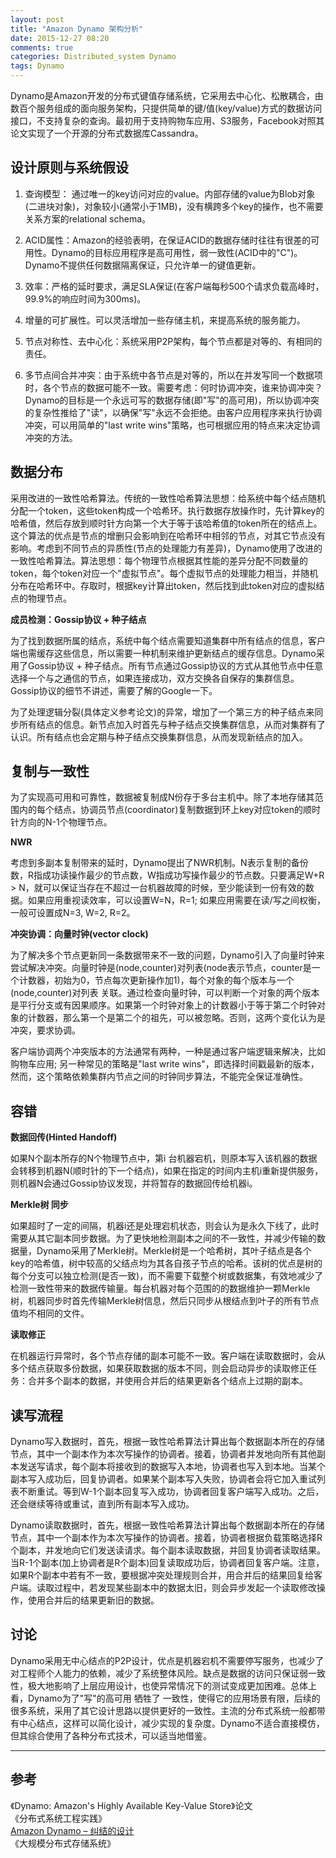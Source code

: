 ```yaml
---
layout: post
title: "Amazon Dynamo 架构分析"
date: 2015-12-27 08:20
comments: true
categories: Distributed_system Dynamo
tags: Dynamo
---
```


Dynamo是Amazon开发的分布式键值存储系统，它采用去中心化、松散耦合，由数百个服务组成的面向服务架构，只提供简单的键/值(key/value)方式的数据访问接口，不支持复杂的查询。最初用于支持购物车应用、S3服务，Facebook对照其论文实现了一个开源的分布式数据库Cassandra。

<!--more-->

## 设计原则与系统假设

1. 查询模型： 通过唯一的key访问对应的value。内部存储的value为Blob对象(二进块对象)，对象较小(通常小于1MB)，没有横跨多个key的操作，也不需要关系方案的relational schema。

2. ACID属性：Amazon的经验表明，在保证ACID的数据存储时往往有很差的可用性。Dynamo的目标应用程序是高可用性，弱一致性(ACID中的"C")。Dynamo不提供任何数据隔离保证，只允许单一的键值更新。

3. 效率：严格的延时要求，满足SLA保证(在客户端每秒500个请求负载高峰时，99.9%的响应时间为300ms)。

4. 增量的可扩展性。可以灵活增加一些存储主机，来提高系统的服务能力。

5. 节点对称性、去中心化：系统采用P2P架构，每个节点都是对等的、有相同的责任。

6. 多节点间合并冲突：由于系统中各节点是对等的，所以在并发写同一个数据项时，各个节点的数据可能不一致。需要考虑：何时协调冲突，谁来协调冲突？Dynamo的目标是一个永远可写的数据存储(即"写"的高可用)，所以协调冲突的复杂性推给了"读"，以确保"写"永远不会拒绝。由客户应用程序来执行协调冲突，可以用简单的"last write wins"策略，也可根据应用的特点来决定协调冲突的方法。

## 数据分布

采用改进的一致性哈希算法。传统的一致性哈希算法思想：给系统中每个结点随机分配一个token，这些token构成一个哈希环。执行数据存放操作时，先计算key的哈希值，然后存放到顺时针方向第一个大于等于该哈希值的token所在的结点上。这个算法的优点是节点的增删只会影响到在哈希环中相邻的节点，对其它节点没有影响。考虑到不同节点的异质性(节点的处理能力有差异)，Dynamo使用了改进的一致性哈希算法。算法思想：每个物理节点根据其性能的差异分配不同数量的token，每个token对应一个"虚拟节点"。每个虚拟节点的处理能力相当，并随机分布在哈希环中。存取时，根据key计算出token，然后找到此token对应的虚拟结点的物理节点。

**成员检测：Gossip协议 + 种子结点**

为了找到数据所属的结点，系统中每个结点需要知道集群中所有结点的信息，客户端也需缓存这些信息，所以需要一种机制来维护更新结点的缓存信息。Dynamo采用了Gossip协议 + 种子结点。所有节点通过Gossip协议的方式从其他节点中任意选择一个与之通信的节点，如果连接成功，双方交换各自保存的集群信息。Gossip协议的细节不讲述，需要了解的Google一下。

为了处理逻辑分裂(具体定义参考论文)的异常，增加了一个第三方的种子结点来同步所有结点的信息。新节点加入时首先与种子结点交换集群信息，从而对集群有了认识。所有结点也会定期与种子结点交换集群信息，从而发现新结点的加入。

## 复制与一致性

为了实现高可用和可靠性，数据被复制成N份存于多台主机中。除了本地存储其范围内的每个结点，协调员节点(coordinator)复制数据到环上key对应token的顺时针方向的N-1个物理节点。

**NWR**

考虑到多副本复制带来的延时，Dynamo提出了NWR机制。N表示复制的备份数，R指成功读操作最少的节点数，W指成功写操作最少的节点数。只要满足W+R > N，就可以保证当存在不超过一台机器故障的时候，至少能读到一份有效的数据。如果应用重视读效率，可以设置W=N，R=1; 如果应用需要在读/写之间权衡，一般可设置成N=3, W=2, R=2。

**冲突协调：向量时钟(vector clock)**

为了解决多个节点更新同一条数据带来不一致的问题，Dynamo引入了向量时钟来尝试解决冲突。向量时钟是(node,counter)对列表(node表示节点，counter是一个计数器，初始为0，节点每次更新操作加1)，每个对象的每个版本与一个(node,counter)对列表 关联。通过检查向量时钟，可以判断一个对象的两个版本是平行分支或有因果顺序。如果第一个时钟对象上的计数器小于等于第二个时钟对象的计数器，那么第一个是第二个的祖先，可以被忽略。否则，这两个变化认为是冲突，要求协调。

客户端协调两个冲突版本的方法通常有两种，一种是通过客户端逻辑来解决，比如购物车应用; 另一种常见的策略是"last write wins"，即选择时间戳最新的版本，然而，这个策略依赖集群内节点之间的时钟同步算法，不能完全保证准确性。

## 容错

**数据回传(Hinted Handoff)**

如果N个副本所存的N个物理节点中，第i 台机器宕机，则原本写入该机器的数据会转移到机器N(顺时针的下一个结点)，如果在指定的时间内主机i重新提供服务，则机器N会通过Gossip协议发现，并将暂存的数据回传给机器i。

**Merkle树 同步**

如果超时了一定的间隔，机器i还是处理宕机状态，则会认为是永久下线了，此时需要从其它副本同步数据。为了更快地检测副本之间的不一致性，并减少传输的数据量，Dynamo采用了Merkle树。Merkle树是一个哈希树，其叶子结点是各个key的哈希值，树中较高的父结点均为其各自孩子节点的哈希。该树的优点是树的每个分支可以独立检测(是否一致)，而不需要下载整个树或数据集，有效地减少了检测一致性带来的数据传输量。每台机器对每个范围的的数据维护一颗Merkle树，机器同步时首先传输Merkle树信息，然后只同步从根结点到叶子的所有节点值均不相同的文件。

**读取修正**

在机器运行异常时，各个节点存储的副本可能不一致。客户端在读取数据时，会从多个结点获取多份数据，如果获取数据的版本不同，则会启动异步的读取修正任务：合并多个副本的数据，并使用合并后的结果更新各个结点上过期的副本。

## 读写流程

Dynamo写入数据时，首先，根据一致性哈希算法计算出每个数据副本所在的存储节点，其中一个副本作为本次写操作的协调者。接着，协调者并发地向所有其他副本发送写请求，每个副本将接收到的数据写入本地，协调者也写入到本地。当某个副本写入成功后，回复协调者。如果某个副本写入失败，协调者会将它加入重试列表不断重试。等到W-1个副本回复写入成功，协调者回复客户端写入成功。之后，还会继续等待或重试，直到所有副本写入成功。

Dynamo读取数据时，首先，根据一致性哈希算法计算出每个数据副本所在的存储节点，其中一个副本作为本次写操作的协调者。接着，协调者根据负载策略选择R个副本，并发地向它们发送读请求。每个副本读取数据，并回复协调者读取结果。当R-1个副本(加上协调者是R个副本)回复读取成功后，协调者回复客户端。注意，如果R个副本中若有不一致，要根据冲突处理规则合并，用合并后的结果回复给客户端。读取过程中，若发现某些副本中的数据太旧，则会异步发起一个读取修改操作，使用合并后的结果更新旧的数据。

## 讨论

Dynamo采用无中心结点的P2P设计，优点是机器宕机不需要停写服务，也减少了对工程师个人能力的依赖，减少了系统整体风险。缺点是数据的访问只保证弱一致性，极大地影响了上层应用设计，也使异常情况下的测试变成更加困难。总体上看，Dynamo为了"写"的高可用 牺牲了 一致性，使得它的应用场景有限，后续的很多系统，采用了其它设计思路以提供更好的一致性。主流的分布式系统一般都带有中心结点，这样可以简化设计，减少实现的复杂度。Dynamo不适合直接模仿，但其综合使用了各种分布式技术，可以适当地借鉴。


------------------------------------------------

## 参考
《Dynamo: Amazon's Highly Available Key-Value Store》论文  
《分布式系统工程实践》  
[Amazon Dynamo – 纠结的设计](http://www.nosqlnotes.net/archives/159)  
《大规模分布式存储系统》  




